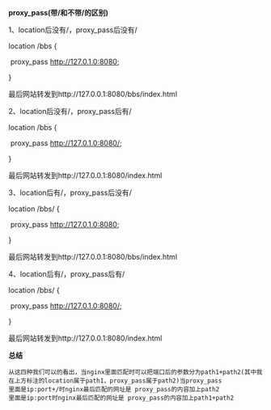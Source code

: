 **proxy_pass(带/和不带/的区别)**

1、location后没有/，proxy_pass后没有/

location /bbs {

​	proxy_pass http://127.0.1.0:8080;

}

最后网站转发到http://127.0.0.1:8080/bbs/index.html



2、location后没有/，proxy_pass后有/

location /bbs {

​	proxy_pass http://127.0.1.0:8080/;

}

最后网站转发到http://127.0.0.1:8080/index.html



3、location后有/，proxy_pass后没有/

location /bbs/ {

​	proxy_pass http://127.0.1.0:8080;

}

最后网站转发到http://127.0.0.1:8080/bbs/index.html



4、location后有/，proxy_pass后有/

location /bbs/ {

​	proxy_pass http://127.0.1.0:8080/;

}

最后网站转发到http://127.0.0.1:8080/index.html



**总结**

```
从这四种我们可以的看出，当nginx里面匹配时可以把端口后的参数分为path1+path2(其中我在上方标注的location属于path1，proxy_pass属于path2)当proxy_pass  
里面是ip:port+/时nginx最后匹配的网址是 proxy_pass的内容加上path2
里面是ip:port时nginx最后匹配的网址是 proxy_pass的内容加上path1+path2
```



